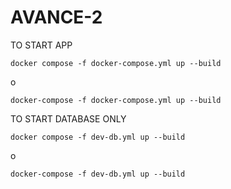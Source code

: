 # AVANCE-2

TO START APP

```
docker compose -f docker-compose.yml up --build
```

o

```
docker-compose -f docker-compose.yml up --build
```

TO START DATABASE ONLY

```
docker compose -f dev-db.yml up --build
```

o

```
docker-compose -f dev-db.yml up --build
```

